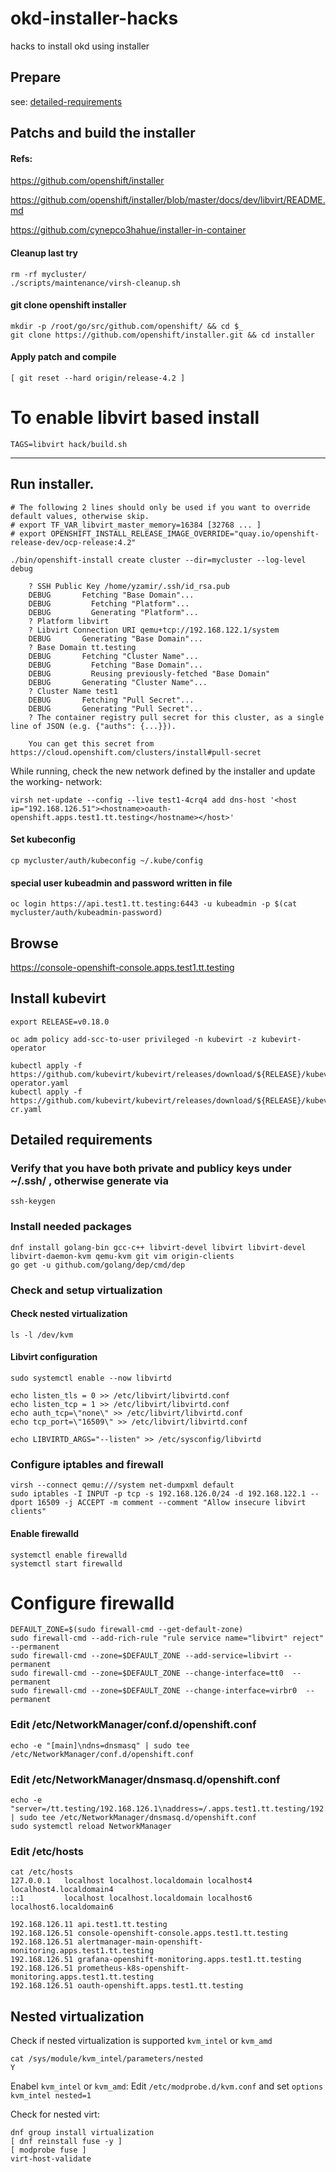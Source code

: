 # okd-installer-hacks
hacks to install okd using installer

## Prepare

see: [detailed-requirements](#detailed-requirements)

## Patchs and build the installer

#### Refs:

https://github.com/openshift/installer

https://github.com/openshift/installer/blob/master/docs/dev/libvirt/README.md

https://github.com/cynepco3hahue/installer-in-container

#### Cleanup last try
```
rm -rf mycluster/
./scripts/maintenance/virsh-cleanup.sh
```
#### git clone openshift installer
```
mkdir -p /root/go/src/github.com/openshift/ && cd $_
git clone https://github.com/openshift/installer.git && cd installer
```
#### Apply patch and compile
```
[ git reset --hard origin/release-4.2 ]
```
# To enable libvirt based install
```
TAGS=libvirt hack/build.sh
```
-------------------------------------------

## Run installer.
```
# The following 2 lines should only be used if you want to override default values, otherwise skip.
# export TF_VAR_libvirt_master_memory=16384 [32768 ... ]
# export OPENSHIFT_INSTALL_RELEASE_IMAGE_OVERRIDE="quay.io/openshift-release-dev/ocp-release:4.2"

./bin/openshift-install create cluster --dir=mycluster --log-level debug

	? SSH Public Key /home/yzamir/.ssh/id_rsa.pub
	DEBUG       Fetching "Base Domain"...              
	DEBUG         Fetching "Platform"...               
	DEBUG         Generating "Platform"...             
	? Platform libvirt
	? Libvirt Connection URI qemu+tcp://192.168.122.1/system
	DEBUG       Generating "Base Domain"...            
	? Base Domain tt.testing
	DEBUG       Fetching "Cluster Name"...             
	DEBUG         Fetching "Base Domain"...            
	DEBUG         Reusing previously-fetched "Base Domain" 
	DEBUG       Generating "Cluster Name"...           
	? Cluster Name test1
	DEBUG       Fetching "Pull Secret"...              
	DEBUG       Generating "Pull Secret"...            
	? The container registry pull secret for this cluster, as a single line of JSON (e.g. {"auths": {...}}).

	You can get this secret from https://cloud.openshift.com/clusters/install#pull-secret
```

While running, check the new network defined by the installer and update the working-<uid> network:
```
virsh net-update --config --live test1-4crq4 add dns-host '<host ip="192.168.126.51"><hostname>oauth-openshift.apps.test1.tt.testing</hostname></host>'
```

#### Set kubeconfig
```
cp mycluster/auth/kubeconfig ~/.kube/config
```

#### special user kubeadmin and password written in file
```
oc login https://api.test1.tt.testing:6443 -u kubeadmin -p $(cat mycluster/auth/kubeadmin-password)
```

## Browse
https://console-openshift-console.apps.test1.tt.testing

## Install kubevirt
```
export RELEASE=v0.18.0

oc adm policy add-scc-to-user privileged -n kubevirt -z kubevirt-operator
 
kubectl apply -f https://github.com/kubevirt/kubevirt/releases/download/${RELEASE}/kubevirt-operator.yaml
kubectl apply -f https://github.com/kubevirt/kubevirt/releases/download/${RELEASE}/kubevirt-cr.yaml

```

## Detailed requirements

### Verify that you have both private and publicy keys under ~/.ssh/ , otherwise generate via
```
ssh-keygen
```
### Install needed packages
```
dnf install golang-bin gcc-c++ libvirt-devel libvirt libvirt-devel libvirt-daemon-kvm qemu-kvm git vim origin-clients
go get -u github.com/golang/dep/cmd/dep
```
### Check and setup virtualization 
#### Check nested virtualization
```
ls -l /dev/kvm
```
#### Libvirt configuration
```
sudo systemctl enable --now libvirtd

echo listen_tls = 0 >> /etc/libvirt/libvirtd.conf
echo listen_tcp = 1 >> /etc/libvirt/libvirtd.conf
echo auth_tcp=\"none\" >> /etc/libvirt/libvirtd.conf
echo tcp_port=\"16509\" >> /etc/libvirt/libvirtd.conf

echo LIBVIRTD_ARGS="--listen" >> /etc/sysconfig/libvirtd
```

### Configure iptables and firewall
```
virsh --connect qemu:///system net-dumpxml default
sudo iptables -I INPUT -p tcp -s 192.168.126.0/24 -d 192.168.122.1 --dport 16509 -j ACCEPT -m comment --comment "Allow insecure libvirt clients"
```
#### Enable firewalld
```
systemctl enable firewalld
systemctl start firewalld
```
# Configure firewalld
```
DEFAULT_ZONE=$(sudo firewall-cmd --get-default-zone)
sudo firewall-cmd --add-rich-rule "rule service name="libvirt" reject" --permanent
sudo firewall-cmd --zone=$DEFAULT_ZONE --add-service=libvirt --permanent
sudo firewall-cmd --zone=$DEFAULT_ZONE --change-interface=tt0  --permanent
sudo firewall-cmd --zone=$DEFAULT_ZONE --change-interface=virbr0  --permanent
```

### Edit /etc/NetworkManager/conf.d/openshift.conf
`echo -e "[main]\ndns=dnsmasq" | sudo tee /etc/NetworkManager/conf.d/openshift.conf`

### Edit /etc/NetworkManager/dnsmasq.d/openshift.conf 
```
echo -e "server=/tt.testing/192.168.126.1\naddress=/.apps.test1.tt.testing/192.168.126.51" | sudo tee /etc/NetworkManager/dnsmasq.d/openshift.conf
sudo systemctl reload NetworkManager
```

### Edit /etc/hosts
```
cat /etc/hosts
127.0.0.1   localhost localhost.localdomain localhost4 localhost4.localdomain4
::1         localhost localhost.localdomain localhost6 localhost6.localdomain6

192.168.126.11 api.test1.tt.testing
192.168.126.51 console-openshift-console.apps.test1.tt.testing
192.168.126.51 alertmanager-main-openshift-monitoring.apps.test1.tt.testing
192.168.126.51 grafana-openshift-monitoring.apps.test1.tt.testing
192.168.126.51 prometheus-k8s-openshift-monitoring.apps.test1.tt.testing
192.168.126.51 oauth-openshift.apps.test1.tt.testing
```

## Nested virtualization
Check if nested virtualization is supported `kvm_intel` or `kvm_amd`
```
cat /sys/module/kvm_intel/parameters/nested
Y
```

Enabel `kvm_intel` or `kvm_amd`:
Edit `/etc/modprobe.d/kvm.conf` and set `options kvm_intel nested=1`

Check for nested virt:
```
dnf group install virtualization
[ dnf reinstall fuse -y ]
[ modprobe fuse ]
virt-host-validate
```
